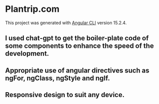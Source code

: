 # Plantrip.com

This project was generated with [Angular CLI](https://github.com/angular/angular-cli) version 15.2.4.

## I used chat-gpt to get the boiler-plate code of some components to enhance the speed of the development.
## Appropriate use of angular directives such as ngFor, ngClass, ngStyle and ngIf.
## Responsive design to suit any device.

